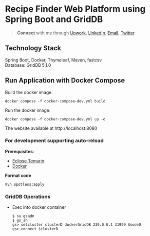 # Recipe Finder Web Platform using Spring Boot and GridDB

> **Connect** with me through [Upwork](https://www.upwork.com/freelancers/~018d8a1d9dcab5ac61), [LinkedIn](https://linkedin.com/in/alifruliarso), [Email](mailto:alif.ruliarso@gmail.com), [Twitter](https://twitter.com/alifruliarso)

## Technology Stack
Spring Boot, Docker, Thymeleaf, Maven, fastcsv\
Database: GridDB 5.1.0


## Run Application with Docker Compose

Build the docker image: 
```shell
docker compose -f docker-compose-dev.yml build
```

Run the docker image: 

```shell
docker compose -f docker-compose-dev.yml up -d
```

The website available at http://localhost:8080


### For development supporting auto-reload

**Prerequisites**:

- [Eclipse Temurin](https://adoptium.net/temurin/releases/)
- [Docker](https://docs.docker.com/engine/install/)

**Format code**
  ```shell
  mvn spotless:apply
   ```

### GridDB Operations
- Exec into docker container
  ```shell
  $ su gsadm
  $ gs_sh
  gs> setcluster clusterD dockerGridDB 239.0.0.1 31999 $node0
  gs> connect $clusterD
  ```
